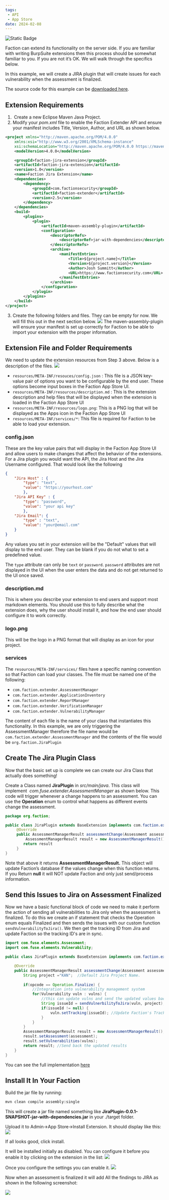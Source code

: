 ```yaml
---
tags: 
 - API
 - App Store
date: 2024-02-08
---
```

<img alt="Static Badge" src="https://img.shields.io/badge/Since-1.2-blue?style=flat">

Faction can extend its functionality on the server side. If you are familiar with writing BurpSuite extensions then this process should be somewhat familiar to you. If you are not it’s OK. We will walk through the specifics below.

In this example, we will create a JIRA plugin that will create issues for each vulnerability when the assessment is finalized.

The source code for this example can be [downloaded here](https://github.com/factionsecurity/Faction-Jira-Extension).

## Extension Requirements
1.  Create a new Eclipse Maven Java Project.
2. Modify your _pom.xml_ file to enable the Faction Extender API and ensure your manifest includes Title, Version, Author, and URL as shown below. 
```xml
<project xmlns="http://maven.apache.org/POM/4.0.0"
	xmlns:xsi="http://www.w3.org/2001/XMLSchema-instance"
	xsi:schemaLocation="http://maven.apache.org/POM/4.0.0 https://maven.apache.org/xsd/maven-4.0.0.xsd">
	<modelVersion>4.0.0</modelVersion>

	<groupId>faction-jira-extension</groupId>
	<artifactId>faction-jira-extension</artifactId>
	<version>1.0</version>
	<name>Faction Jira Extension</name>
	<dependencies>
		<dependency>
			<groupId>com.factionsecurity</groupId>
			<artifactId>faction-extender</artifactId>
			<version>2.5</version>
		</dependency>
	</dependencies>
	<build>
		<plugins>
			<plugin>
				<artifactId>maven-assembly-plugin</artifactId>
				<configuration>
					<descriptorRefs>
						<descriptorRef>jar-with-dependencies</descriptorRef>
					</descriptorRefs>
					<archive>
						<manifestEntries>
							<Title>${project.name}</Title>
							<Version>${project.version}</Version>
							<Author>Josh Summitt</Author>
							<URL>https://www.factionsecurity.com</URL>
						</manifestEntries>
					</archive>
				</configuration>
			</plugin>
		</plugins>
	</build>
</project>
```
3. Create the following folders and files. They can be empty for now. We will fill this out in the next section below. 
   ![](/files/Pasted%20image%2020240302175138.png)
The maven-assembly-plugin will ensure your manifest is set up correctly for Faction to be able to import your extension with the proper information.

## Extension File and Folder Requirements 
We need to update the extension resources from Step 3 above. Below is a description of the files.
![](/files/Pasted%20image%2020240302181320.png)

- `resources/META-INF/resouces/config.json` : This file is a JSON key-value pair of options you want to be configurable by the end user. These options become input boxes in the Faction App Store UI. 
- `resources/META-INF/resources/description.md` : This is the extension description and help files that will be displayed when the extension is loaded in the Faction App Store UI
- `resources/META-INF/resources/logo.png`: This is a PNG log that will be displayed as the Apps icon in the Faction App Store UI
- `resources/META-INF/services/*`: This file is required for Faction to be able to load your extension. 

### config.json
These are the key value pairs that will display in the Faction App Store UI and allow users to make changes that affect the behavior of the extensions. For a Jira plugin you would want the API, the Jira Host and the Jira Username configured. That would look like the following
```json
{
	"Jira Host" : {
		"type": "text",
		"value": "https://yourhost.com"
		},
	"Jira API Key" : {
		"type": "password",
		"value": "your api key"
		},
	"Jira Email": {
		"type" : "text",
		"value": "your@email.com"
	}
}
```

Any values you set in your extension will be the "Default" values that will display to the end user. They can be blank if you do not what to set a predefined value. 

The `type` attribute can only be `text` or `password`. `password` attributes  are not displayed in the UI when the user enters the data and do not get returned to the UI once saved. 

### description.md
This is where you describe your extension to end users and support most markdown elements. You should use this to fully describe what the extension does, why the user should install it,  and how the end user should configure it to work correctly. 

### logo.png 
This will be the logo in a PNG format that will display as an icon for your project. 

### services
The `resources/META-INF/services/` files have a specific naming convention so that Faction can load your classes. The file must be named one of the following:

- `com.faction.extender.AssessmentManager`
- `com.faction.extender.ApplicationInventory`
- `com.faction.extender.ReportManager`
- `com.faction.extender.VerificationManager`
- `com.faction.extender.VulnerabilityManager`

The content of each file is the name of your class that instantiates this functionality. In this example, we are only triggering the AssessmentManager therefore the file name would be `com.faction.extender.AssessmentManager` and the contents of the file would be `org.faction.JiraPlugin`

## Create The Jira Plugin Class
Now that the basic set up is complete we can create our Jira Class that actually does something! 

Create a Class named **JiraPlugin** in _src/main/java_. This class will implement  _com.fuse.extender.AssessmentManager_ as shown below. This code will trigger whenever a change happens to an assessment. You can use the **Operation** enum to control what happens as different events change the assessment.

```java
package org.faction;

public class JiraPlugin extends BaseExtension implements com.faction.extender.AssessmentManager{
     @Override
     public AssessmentManagerResult assessmentChange(Assessment assessment, List<Vulnerability> vulnerabilities, Operation arg2) {
	     AssessmentManagerResult result = new AssessmentManagerResult();
        return result
     }
}
```

Note that above it returns **AssessmentManagerResult.** This object will update Faction’s database if the values change when this function returns. If you Return **null** it will NOT update Faction and only just send/process information.

## Send this Issues to Jira on Assessment Finalized
Now we have a basic functional block of code we need to make it perform the action of sending all vulnerabilities to Jira only when the assessment is finalized. To do this we create an if statement that checks the Operation enum equals Finalized and then sends the issues with our custom function `sendVulnerabilityToJira()`. We then get the tracking ID from Jira and update Faction so the tracking ID's are in sync. 

```java
import com.fuse.elements.Assessment;
import com.fuse.elements.Vulnerability;

public class JiraPlugin extends BaseExtension implements com.faction.extender.AssessmentManager{

	@Override
	public AssessmentManagerResult assessmentChange(Assessment assessment, List<Vulnerability> vulns, Operation opcode) {
		String project ="KAN";  //Default Jira Project Name.
		
		if(opcode == Operation.Finalize) {
			//Integration into vulnerability management system
			for(Vulnerability vuln : vulns) {
				//this can update vulns and send the updated values back into Faction
				String issueId = sendVulnerbilityToJira(vuln, project);
				if(issueId != null) {
					vuln.setTracking(issueId); //Update Faction's Tracking ID
				}
			}
		}
		AssessmentManagerResult result = new AssessmentManagerResult();
		result.setAssessment(assessment);
		result.setVulnerabilities(vulns);
		return result; //Send back the updated results
	}
}


```

You can see the full implementation [here](https://github.com/factionsecurity/Faction-Jira-Extension/blob/main/src/main/java/org/faction/JiraPlugin.java)

## Install It In Your Faction

Build the jar file by running:
```bash
mvn clean compile assembly:single
```

This will create a jar file named something like **JiraPlugin-0.0.1-SNAPSHOT-jar-with-dependencies.jar** in your ./target folder. 

Upload it to Admin->App Store->Install Extension. It should display like this:
![](/files/Pasted%20image%2020240302182549.png)

If all looks good, click install. 

It will be installed initially as disabled. You can configure it before you enable it by clicking on the extension in the list:
![](/files/Pasted%20image%2020240302182726.png)

Once you configure the settings you can enable it.
![](/files/Pasted%20image%2020240302182802.png)

Now when an assessment is finalized it will add All the findings to JIRA as shown in the following screenshot:

![](/files/Pasted%20image%2020231218085522.png)